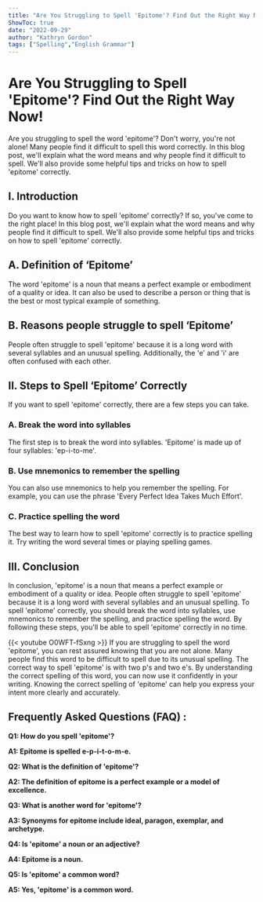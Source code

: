 ```yaml
---
title: "Are You Struggling to Spell 'Epitome'? Find Out the Right Way Now!"
ShowToc: true 
date: "2022-09-29"
author: "Kathryn Gordon" 
tags: ["Spelling","English Grammar"]
---
```

# Are You Struggling to Spell 'Epitome'? Find Out the Right Way Now!

Are you struggling to spell the word 'epitome'? Don't worry, you're not alone! Many people find it difficult to spell this word correctly. In this blog post, we'll explain what the word means and why people find it difficult to spell. We'll also provide some helpful tips and tricks on how to spell 'epitome' correctly.

## I. Introduction

Do you want to know how to spell 'epitome' correctly? If so, you've come to the right place! In this blog post, we'll explain what the word means and why people find it difficult to spell. We'll also provide some helpful tips and tricks on how to spell 'epitome' correctly.

## A. Definition of ‘Epitome’

The word 'epitome' is a noun that means a perfect example or embodiment of a quality or idea. It can also be used to describe a person or thing that is the best or most typical example of something.

## B. Reasons people struggle to spell ‘Epitome’

People often struggle to spell 'epitome' because it is a long word with several syllables and an unusual spelling. Additionally, the 'e' and 'i' are often confused with each other.

## II. Steps to Spell ‘Epitome’ Correctly

If you want to spell 'epitome' correctly, there are a few steps you can take.

### A. Break the word into syllables

The first step is to break the word into syllables. 'Epitome' is made up of four syllables: 'ep-i-to-me'.

### B. Use mnemonics to remember the spelling

You can also use mnemonics to help you remember the spelling. For example, you can use the phrase 'Every Perfect Idea Takes Much Effort'.

### C. Practice spelling the word

The best way to learn how to spell 'epitome' correctly is to practice spelling it. Try writing the word several times or playing spelling games.

## III. Conclusion

In conclusion, 'epitome' is a noun that means a perfect example or embodiment of a quality or idea. People often struggle to spell 'epitome' because it is a long word with several syllables and an unusual spelling. To spell 'epitome' correctly, you should break the word into syllables, use mnemonics to remember the spelling, and practice spelling the word. By following these steps, you'll be able to spell 'epitome' correctly in no time.

{{< youtube O0WFT-fSxng >}} 
If you are struggling to spell the word 'epitome', you can rest assured knowing that you are not alone. Many people find this word to be difficult to spell due to its unusual spelling. The correct way to spell 'epitome' is with two p's and two e's. By understanding the correct spelling of this word, you can now use it confidently in your writing. Knowing the correct spelling of 'epitome' can help you express your intent more clearly and accurately.

## Frequently Asked Questions (FAQ) :
**Q1: How do you spell 'epitome'?**

**A1: Epitome is spelled e-p-i-t-o-m-e.**

**Q2: What is the definition of 'epitome'?**

**A2: The definition of epitome is a perfect example or a model of excellence.**

**Q3: What is another word for 'epitome'?**

**A3: Synonyms for epitome include ideal, paragon, exemplar, and archetype.**

**Q4: Is 'epitome' a noun or an adjective?**

**A4: Epitome is a noun.**

**Q5: Is 'epitome' a common word?**

**A5: Yes, 'epitome' is a common word.**





